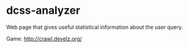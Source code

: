 # dcss-analyzer
Web page that gives useful statistical information about the user query.

Game: http://crawl.develz.org/
